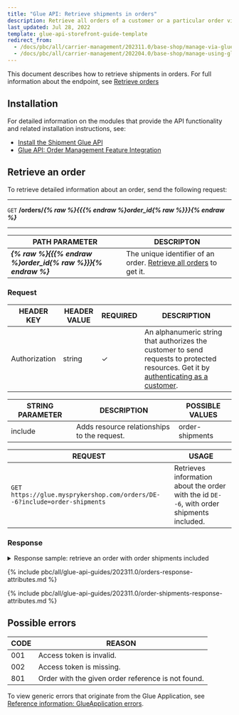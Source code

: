 ```yaml
---
title: "Glue API: Retrieve shipments in orders"
description: Retrieve all orders of a customer or a particular order via Glue API.
last_updated: Jul 28, 2022
template: glue-api-storefront-guide-template
redirect_from:
  - /docs/pbc/all/carrier-management/202311.0/base-shop/manage-via-glue-api/retrieve-shipments-in-orders.html
  - /docs/pbc/all/carrier-management/202204.0/base-shop/manage-using-glue-api/glue-api-retrieve-shipments-in-orders.html
---
```


This document describes how to retrieve shipments in orders. For full information about the endpoint, see [Retrieve orders](/docs/pbc/all/order-management-system/{{site.version}}/base-shop/glue-api-retrieve-orders.html)

## Installation

For detailed information on the modules that provide the API functionality and related installation instructions, see:

* [Install the Shipment Glue API](/docs/pbc/all/carrier-management/{{page.version}}/base-shop/install-and-upgrade/install-the-shipment-glue-api.html)
* [Glue API: Order Management Feature Integration](/docs/pbc/all/order-management-system/{{site.version}}/base-shop/install-and-upgrade/install-glue-api/install-the-order-management-glue-api.html)

## Retrieve an order

To retrieve detailed information about an order, send the following request:

---
`GET` **/orders/*{% raw %}{{{% endraw %}order_id{% raw %}}}{% endraw %}***

---

| PATH PARAMETER     | DESCRIPTON                                                   |
| ------------------ | -------------------- |
| ***{% raw %}{{{% endraw %}order_id{% raw %}}}{% endraw %}*** | The unique identifier of an order. [Retrieve all orders](/docs/pbc/all/order-management-system/{{site.version}}/base-shop/glue-api-retrieve-orders.html#retrieve-all-orders) to get it. |

### Request

| HEADER KEY    | HEADER VALUE | REQUIRED | DESCRIPTION                                                  |
| ------------- | ------------ | -------- | ------------------------------------------------------------ |
| Authorization | string       | ✓        | An alphanumeric string that authorizes the customer to send requests to protected resources. Get it by [authenticating as a customer](/docs/pbc/all/identity-access-management/{{site.version}}/manage-using-glue-api/glue-api-authenticate-as-a-customer.html). |

| STRING PARAMETER | DESCRIPTION  | POSSIBLE VALUES    |
| ---------------- | ---------------- | --------------- |
| include          | Adds resource relationships to the request. | order-shipments |

| REQUEST  | USAGE  |
| ------------------ | --------------------- |
| `GET https://glue.mysprykershop.com/orders/DE--6?include=order-shipments` | Retrieves information about the order with the id `DE--6`, with order shipments included. |

### Response

<details>
<summary markdown='span'>Response sample: retrieve an order with order shipments included</summary>

```json
{
    "data": {
        "type": "orders",
        "id": "DE--6",
        "attributes": {
            "merchantReferences": [],
            "itemStates": [
                "payment pending"
            ],
            "createdAt": "2021-01-05 13:43:23.000000",
            "currencyIsoCode": "EUR",
            "priceMode": "GROSS_MODE",
            "totals": {
                "expenseTotal": 1180,
                "discountTotal": 0,
                "taxTotal": 12173,
                "subtotal": 75064,
                "grandTotal": 76244,
                "canceledTotal": 0,
                "remunerationTotal": 0
            },
            "billingAddress": {
                "salutation": "Mr",
                "firstName": "Spencor",
                "middleName": null,
                "lastName": "Hopkin",
                "address1": "Julie-Wolfthorn-Strasse",
                "address2": "1",
                "address3": "new address",
                "company": "spryker",
                "city": "Berlin",
                "zipCode": "10115",
                "poBox": null,
                "phone": "+49 (30) 2084 98350",
                "cellPhone": null,
                "description": null,
                "comment": null,
                "email": null,
                "country": "Germany",
                "iso2Code": "DE"
            },
            "shippingAddress": null,
            "items": [
                {
                    "merchantReference": null,
                    "state": "payment pending",
                    "name": "Samsung Galaxy S5 mini",
                    "sku": "066_23294028",
                    "sumPrice": 39353,
                    "quantity": 1,
                    "unitGrossPrice": 39353,
                    "sumGrossPrice": 39353,
                    "taxRate": "19.00",
                    "unitNetPrice": 0,
                    "sumNetPrice": 0,
                    "unitPrice": 39353,
                    "unitTaxAmountFullAggregation": 6283,
                    "sumTaxAmountFullAggregation": 6283,
                    "refundableAmount": 39353,
                    "canceledAmount": 0,
                    "sumSubtotalAggregation": 39353,
                    "unitSubtotalAggregation": 39353,
                    "unitProductOptionPriceAggregation": 0,
                    "sumProductOptionPriceAggregation": 0,
                    "unitExpensePriceAggregation": 0,
                    "sumExpensePriceAggregation": null,
                    "unitDiscountAmountAggregation": 0,
                    "sumDiscountAmountAggregation": 0,
                    "unitDiscountAmountFullAggregation": 0,
                    "sumDiscountAmountFullAggregation": 0,
                    "unitPriceToPayAggregation": 39353,
                    "sumPriceToPayAggregation": 39353,
                    "taxRateAverageAggregation": "19.00",
                    "taxAmountAfterCancellation": null,
                    "orderReference": null,
                    "uuid": "3db99597-99a0-58a9-a0ea-696e8da0026e",
                    "isReturnable": false,
                    "idShipment": 11,
                    "bundleItemIdentifier": null,
                    "relatedBundleItemIdentifier": null,
                    "salesOrderConfiguredBundle": null,
                    "salesOrderConfiguredBundleItem": null,
                    "metadata": {
                        "superAttributes": {
                            "color": "Blue"
                        },
                        "image": "https://images.icecat.biz/img/gallery_mediums/23294028_3275.jpg"
                    },
                    "salesUnit": null,
                    "calculatedDiscounts": [],
                    "productOptions": [],
                    "amount": null
                },
                {
                    "merchantReference": null,
                    "state": "payment pending",
                    "name": "Sony Xperia Z3 Compact",
                    "sku": "076_24394207",
                    "sumPrice": 35711,
                    "quantity": 1,
                    "unitGrossPrice": 35711,
                    "sumGrossPrice": 35711,
                    "taxRate": "19.00",
                    "unitNetPrice": 0,
                    "sumNetPrice": 0,
                    "unitPrice": 35711,
                    "unitTaxAmountFullAggregation": 5702,
                    "sumTaxAmountFullAggregation": 5702,
                    "refundableAmount": 35711,
                    "canceledAmount": 0,
                    "sumSubtotalAggregation": 35711,
                    "unitSubtotalAggregation": 35711,
                    "unitProductOptionPriceAggregation": 0,
                    "sumProductOptionPriceAggregation": 0,
                    "unitExpensePriceAggregation": 0,
                    "sumExpensePriceAggregation": null,
                    "unitDiscountAmountAggregation": 0,
                    "sumDiscountAmountAggregation": 0,
                    "unitDiscountAmountFullAggregation": 0,
                    "sumDiscountAmountFullAggregation": 0,
                    "unitPriceToPayAggregation": 35711,
                    "sumPriceToPayAggregation": 35711,
                    "taxRateAverageAggregation": "19.00",
                    "taxAmountAfterCancellation": null,
                    "orderReference": null,
                    "uuid": "40274175-4398-5927-8980-48ead5053e69",
                    "isReturnable": false,
                    "idShipment": 12,
                    "bundleItemIdentifier": null,
                    "relatedBundleItemIdentifier": null,
                    "salesOrderConfiguredBundle": null,
                    "salesOrderConfiguredBundleItem": null,
                    "metadata": {
                        "superAttributes": {
                            "color": "White"
                        },
                        "image": "https://images.icecat.biz/img/norm/medium/24394207-3552.jpg"
                    },
                    "salesUnit": null,
                    "calculatedDiscounts": [],
                    "productOptions": [],
                    "amount": null
                }
            ],
            "expenses": [
                {
                    "type": "SHIPMENT_EXPENSE_TYPE",
                    "name": "Express",
                    "sumPrice": 590,
                    "unitGrossPrice": 590,
                    "sumGrossPrice": 590,
                    "taxRate": "19.00",
                    "unitNetPrice": 0,
                    "sumNetPrice": 0,
                    "canceledAmount": null,
                    "unitDiscountAmountAggregation": null,
                    "sumDiscountAmountAggregation": null,
                    "unitTaxAmount": 94,
                    "sumTaxAmount": 94,
                    "unitPriceToPayAggregation": 590,
                    "sumPriceToPayAggregation": 590,
                    "taxAmountAfterCancellation": null,
                    "idShipment": 11,
                    "idSalesExpense": 11
                },
                {
                    "type": "SHIPMENT_EXPENSE_TYPE",
                    "name": "Express",
                    "sumPrice": 590,
                    "unitGrossPrice": 590,
                    "sumGrossPrice": 590,
                    "taxRate": "19.00",
                    "unitNetPrice": 0,
                    "sumNetPrice": 0,
                    "canceledAmount": null,
                    "unitDiscountAmountAggregation": null,
                    "sumDiscountAmountAggregation": null,
                    "unitTaxAmount": 94,
                    "sumTaxAmount": 94,
                    "unitPriceToPayAggregation": 590,
                    "sumPriceToPayAggregation": 590,
                    "taxAmountAfterCancellation": null,
                    "idShipment": 12,
                    "idSalesExpense": 12
                }
            ],
            "payments": [
                {
                    "amount": 76244,
                    "paymentProvider": "DummyPayment",
                    "paymentMethod": "Invoice"
                }
            ],
            "shipments": [],
            "calculatedDiscounts": [],
            "bundleItems": []
        },
        "links": {
            "self": "https://glue.mysprykershop.com/orders/DE--6?include=order-shipments"
        },
        "relationships": {
            "order-shipments": {
                "data": [
                    {
                        "type": "order-shipments",
                        "id": "11"
                    },
                    {
                        "type": "order-shipments",
                        "id": "12"
                    }
                ]
            }
        }
    },
    "included": [
        {
            "type": "order-shipments",
            "id": "11",
            "attributes": {
                "itemUuids": [
                    "3db99597-99a0-58a9-a0ea-696e8da0026e"
                ],
                "methodName": "Express",
                "carrierName": "Spryker Dummy Shipment",
                "requestedDeliveryDate": null,
                "shippingAddress": {
                    "salutation": "Mrs",
                    "firstName": "Sonia",
                    "middleName": null,
                    "lastName": "Wagner",
                    "address1": "Julie-Wolfthorn-Strasse",
                    "address2": "25",
                    "address3": "new one",
                    "company": "spryker",
                    "city": "Berlin",
                    "zipCode": "10115",
                    "poBox": null,
                    "phone": "+49 (30) 2084 98350",
                    "cellPhone": null,
                    "description": null,
                    "comment": null,
                    "email": null,
                    "country": "Germany",
                    "iso2Code": "DE"
                }
            },
            "links": {
                "self": "https://glue.mysprykershop.com/order-shipments/11"
            }
        },
        {
            "type": "order-shipments",
            "id": "12",
            "attributes": {
                "itemUuids": [
                    "40274175-4398-5927-8980-48ead5053e69"
                ],
                "methodName": "Express",
                "carrierName": "Spryker Dummy Shipment",
                "requestedDeliveryDate": "2021-09-29",
                "shippingAddress": {
                    "salutation": "Mr",
                    "firstName": "Spencor",
                    "middleName": null,
                    "lastName": "Hopkin",
                    "address1": "Julie-Wolfthorn-Strasse",
                    "address2": "1",
                    "address3": "new one",
                    "company": "spryker",
                    "city": "Berlin",
                    "zipCode": "10115",
                    "poBox": null,
                    "phone": "+49 (30) 2084 98350",
                    "cellPhone": null,
                    "description": null,
                    "comment": null,
                    "email": null,
                    "country": "Germany",
                    "iso2Code": "DE"
                }
            },
            "links": {
                "self": "https://glue.mysprykershop.com/order-shipments/12"
            }
        }
    ]
}
```
</details>


{% include pbc/all/glue-api-guides/202311.0/orders-response-attributes.md %} <!-- To edit, see /_includes/pbc/all/glue-api-guides/202311.0/orders-response-attributes.md -->

{% include pbc/all/glue-api-guides/202311.0/order-shipments-response-attributes.md %} <!-- To edit, see /_includes/pbc/all/glue-api-guides/202311.0/order-shipments-response-attributes.md -->


## Possible errors

| CODE  | REASON |
| --- | --- |
|001| Access token is invalid. |
|002| Access token is missing.  |
|801| Order with the given order reference is not found.  |

To view generic errors that originate from the Glue Application, see [Reference information: GlueApplication errors](/docs/scos/dev/glue-api-guides/{{site.version}}/old-glue-infrastructure/reference-information-glueapplication-errors.html).
